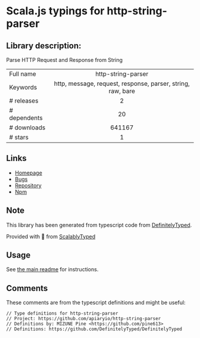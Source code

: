 
# Scala.js typings for http-string-parser


## Library description:
Parse HTTP Request and Response from String

|                    |                 |
| ------------------ | :-------------: |
| Full name          | http-string-parser |
| Keywords           | http, message, request, response, parser, string, raw, bare |
| # releases         | 2 |
| # dependents       | 20 |
| # downloads        | 641167 |
| # stars            | 1 |

## Links
- [Homepage](https://github.com/apiaryio/http-string-parser#readme)
- [Bugs](https://github.com/apiaryio/http-string-parser/issues)
- [Repository](https://github.com/apiaryio/http-string-parser)
- [Npm](https://www.npmjs.com/package/http-string-parser)
    


## Note
This library has been generated from typescript code from [DefinitelyTyped](https://definitelytyped.org).

Provided with :purple_heart: from [ScalablyTyped](https://github.com/oyvindberg/ScalablyTyped)

## Usage
See [the main readme](../../readme.md) for instructions.

## Comments

These comments are from the typescript definitions and might be useful:
```
// Type definitions for http-string-parser
// Project: https://github.com/apiaryio/http-string-parser
// Definitions by: MIZUNE Pine <https://github.com/pine613>
// Definitions: https://github.com/DefinitelyTyped/DefinitelyTyped

```

